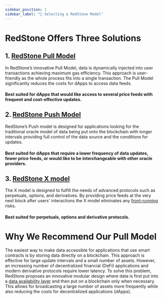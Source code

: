```yaml
---
sidebar_position: 1
sidebar_label: "👀 Selecting a RedStone Model"
---
```


# RedStone Offers Three Solutions

## 1. [RedStone Pull Model](./models/redstone-pull)

In RedStone’s innovative Pull Model, data is dynamically injected into user transactions achieving maximum gas efficiency. This approach is user-friendly as the whole process fits into a single transaction. The Pull Model significantly reduces the costs for dApps to access data feeds.
#### Best suited for dApps that would like access to several price feeds with frequent and cost-effective updates.


## 2. [RedStone Push Model](./models/redstone-push)

RedStone’s Push model is designed for applications looking for the traditional oracle model of data being put onto the blockchain with longer intervals providing full control of the data source and the conditions for updates.
#### Best suited for dApps that require a lower frequency of data updates, fewer price feeds, or would like to be interchangeable with other oracle providers.


## 3. [RedStone X model](./models/redstone-x)

The X model is designed to fulfill the needs of advanced protocols such as perpetuals, options, and derivatives. By providing price feeds at the very next block after users' interactions the X model eliminates any [front-running](https://hacken.io/discover/front-running/) risks.
#### Best suited for perpetuals, options and derivative protocols.


# Why We Recommend Our Pull Model

The easiest way to make data accessible for applications that use smart contracts is by storing data directly on a blockchain. This approach is effective for large update intervals and a small number of assets. However, an increasing number of decentralized financial (DeFi) applications and modern derivative protocols require lower latency. To solve this problem, RedStone proposes an innovative modular design where data is first put into a [data availability layer](https://www.alchemy.com/overviews/data-availability-layer) and then put on a blockchain only when necessary. This allows for broadcasting a large number of assets more frequently while also reducing the costs for decentralized applications (dApps).
